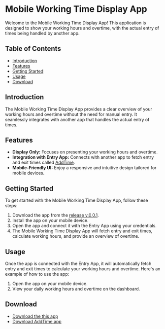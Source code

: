 # Mobile Working Time Display App

Welcome to the Mobile Working Time Display App! This application is designed to show your working hours and overtime, with the actual entry of times being handled by another app.

## Table of Contents

- [Introduction](#introduction)
- [Features](#features)
- [Getting Started](#getting-started)
- [Usage](#usage)
- [Download](#download)

## Introduction

The Mobile Working Time Display App provides a clear overview of your working hours and overtime without the need for manual entry. It seamlessly integrates with another app that handles the actual entry of times.

## Features

- **Display Only:** Focuses on presenting your working hours and overtime.
- **Integration with Entry App:** Connects with another app to fetch entry and exit times called [AddTime](https://github.com/ARNAB-BOTMAS/AddTime).
- **Mobile-Friendly UI:** Enjoy a responsive and intuitive design tailored for mobile devices.

## Getting Started

To get started with the Mobile Working Time Display App, follow these steps:

1. Download the app from the [release v.0.0.1](https://github.com/ARNAB-BOTMAS/ApplicationOvertime/releases/download/v0.0.1/DisplayOverTime.apk).
2. Install the app on your mobile device.
3. Open the app and connect it with the Entry App using your credentials.
4. The Mobile Working Time Display App will fetch entry and exit times, calculate working hours, and provide an overview of overtime.

## Usage

Once the app is connected with the Entry App, it will automatically fetch entry and exit times to calculate your working hours and overtime. Here's an example of how to use the app:

1. Open the app on your mobile device.
2. View your daily working hours and overtime on the dashboard.

## Download

- [Download the this app](https://github.com/ARNAB-BOTMAS/ApplicationOvertime/releases/download/v0.0.1/DisplayOverTime.apk)
- [Download AddTime app](https://github.com/ARNAB-BOTMAS/AddTime/releases/download/v0.0.1/AddTime.apk)
